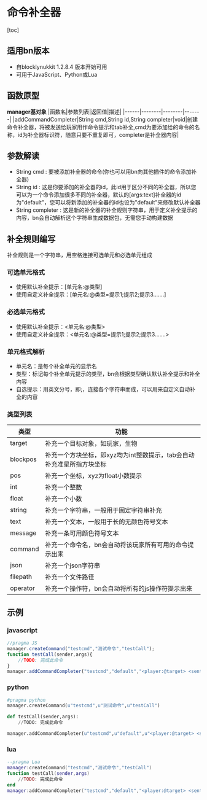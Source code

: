 # 命令补全器
[toc]
## 适用bn版本
- 自blocklynukkit 1.2.8.4 版本开始可用
- 可用于JavaScript、Python或Lua
## 函数原型
**manager基对象**
|函数名|参数列表|返回值|描述|
|------|--------|--------|-------|
|addCommandCompleter|String cmd,String id,String completer|void|创建命令补全器，将被发送给玩家用作命令提示和tab补全,cmd为要添加给的命令的名称，id为补全器标识符，随意只要不重复即可，completer是补全器内容|
## 参数解读
- String cmd : 要被添加补全器的命令(你也可以用bn向其他插件的命令添加补全器)
- String id : 这是你要添加的补全器的id，此id用于区分不同的补全器，所以您可以为一个命令添加很多不同的补全器，默认的[args:text]补全器的id为"default"，您可以将新添加的补全器的id也设为"default"来修改默认补全器
- String completer : 这是新的补全器的补全规则字符串，用于定义补全提示的内容，bn会自动解析这个字符串生成数据包，无需您手动构建数据
## 补全规则编写
补全规则是一个字符串，用空格连接可选单元和必选单元组成
### 可选单元格式
- 使用默认补全提示：[单元名:@类型]
- 使用自定义补全提示：[单元名:@类型=提示1;提示2;提示3.......]
### 必选单元格式
- 使用默认补全提示：\<单元名:@类型>
- 使用自定义补全提示：\<单元名:@类型=提示1;提示2;提示3.......>
### 单元格式解析
- 单元名：是每个补全单元的显示名
- 类型：标记每个补全单元提示的类型，bn会根据类型确认默认补全提示和补全内容
- 自选提示：用英文分号，即;，连接各个字符串而成，可以用来自定义自动补全的内容
### 类型列表
|类型|功能|
|-|-|
|target|补充一个目标对象，如玩家，生物|
|blockpos|补充一个方块坐标，即xyz均为int整数提示，tab会自动补充准星所指方块坐标|
|pos|补充一个坐标，xyz为float小数提示|
|int|补充一个整数|
|float|补充一个小数|
|string|补充一个字符串，一般用于固定字符串补充|
|text|补充一个文本，一般用于长的无颜色符号文本|
|message|补充一条可用颜色符号文本|
|command|补充一个命令名，bn会自动将该玩家所有可用的命令提示出来|
|json|补充一个json字符串|
|filepath|补充一个文件路径|
|operator|补充一个操作符，bn会自动将所有的js操作符提示出来|
## 示例
### javascript
```javascript
//pragma JS
manager.createCommand("testcmd","测试命令","testCall");
function testCall(sender,args){
    //TODO: 完成此命令
}
manager.addCommandCompleter("testcmd","default","<player:@target> <sentence:@message=BNNB!;blocklynukkit> [color:@text=red;green]");
```
### python
```python
#pragma python
manager.createCommand(u"testcmd",u"测试命令",u"testCall")

def testCall(sender,args):
    //TODO: 完成此命令

manager.addCommandCompleter(u"testcmd",u"default",u"<player:@target> <sentence:@message=BNNB!;blocklynukkit> [color:@text=red;green]")
```
### lua
```lua
--pragma Lua
manager:createCommand("testcmd","测试命令","testCall")
function testCall(sender,args)
    //TODO: 完成此命令
end
manager:addCommandCompleter("testcmd","default","<player:@target> <sentence:@message=BNNB!;blocklynukkit> [color:@text=red;green]")
```





